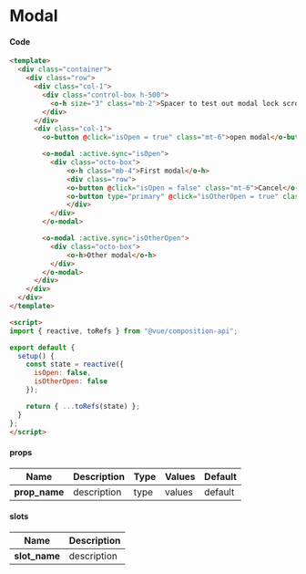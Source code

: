 # Modal

<Demo componentName="examples-modal-doc" />

#### Code
```html
<template>
  <div class="container">
    <div class="row">
      <div class="col-1">
        <div class="control-box h-500">
          <o-h size="3" class="mb-2">Spacer to test out modal lock scroll</o-h>
        </div>
      </div>
      <div class="col-1">
        <o-button @click="isOpen = true" class="mt-6">open modal</o-button>

        <o-modal :active.sync="isOpen">
          <div class="octo-box">
              <o-h class="mb-4">First modal</o-h>
              <div class="row">
              <o-button @click="isOpen = false" class="mt-6">Cancel</o-button>
              <o-button type="primary" @click="isOtherOpen = true" class="mt-6">open other modal</o-button>
              </div>
          </div>
        </o-modal>

        <o-modal :active.sync="isOtherOpen">
          <div class="octo-box">
              <o-h>Other modal</o-h>
          </div>
        </o-modal>
      </div>
    </div>
  </div>
</template>

<script>
import { reactive, toRefs } from "@vue/composition-api";

export default {
  setup() {
    const state = reactive({
      isOpen: false,
      isOtherOpen: false
    });

    return { ...toRefs(state) };
  }
};
</script>
```

#### props

|Name|Description|Type|Values|Default|
|---|---|---|---|---|
|**prop_name**|description|type|values|default|

#### slots

|Name|Description|
|---|---|
|**slot_name**|description|

<portal-target name="octo-modals" transition="o-modal-transition" multiple />
<portal-target name="octo-datepicker" />
